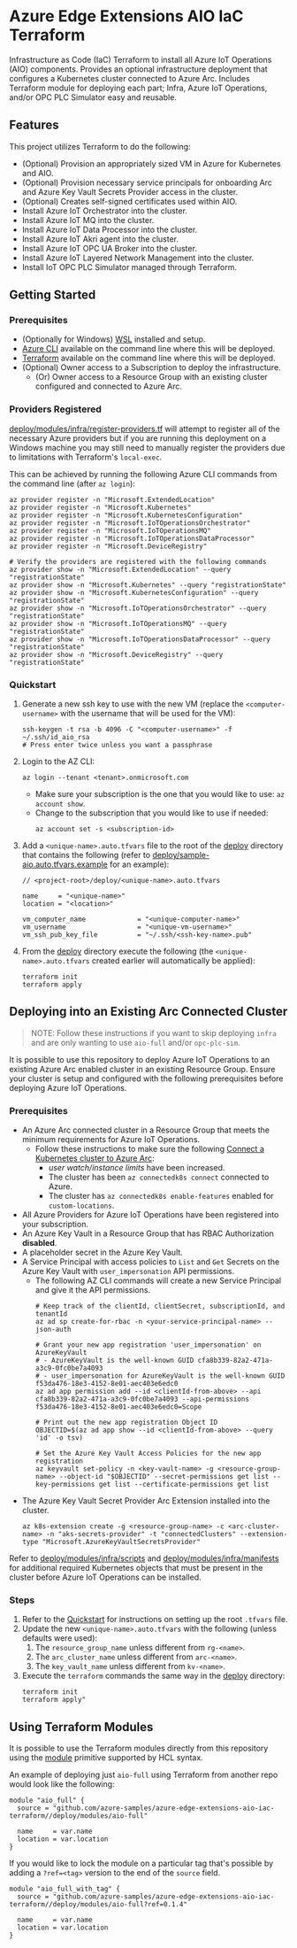 # Azure Edge Extensions AIO IaC Terraform

Infrastructure as Code (IaC) Terraform to install all Azure IoT Operations (AIO) components. Provides an optional infrastructure deployment that configures a Kubernetes cluster connected to Azure Arc. Includes Terraform module for deploying each part; Infra, Azure IoT Operations, and/or OPC PLC Simulator easy and reusable.

## Features

This project utilizes Terraform to do the following:

* (Optional) Provision an appropriately sized VM in Azure for Kubernetes and AIO.
* (Optional) Provision necessary service principals for onboarding Arc and Azure Key Vault Secrets Provider access in the cluster.
* (Optional) Creates self-signed certificates used within AIO.
* Install Azure IoT Orchestrator into the cluster.
* Install Azure IoT MQ into the cluster.
* Install Azure IoT Data Processor into the cluster.
* Install Azure IoT Akri agent into the cluster.
* Install Azure IoT OPC UA Broker into the cluster.
* Install Azure IoT Layered Network Management into the cluster.
* Install IoT OPC PLC Simulator managed through Terraform.

## Getting Started

### Prerequisites

- (Optionally for Windows) [WSL](https://learn.microsoft.com/windows/wsl/install) installed and setup.
- [Azure CLI](https://learn.microsoft.com/cli/azure/install-azure-cli) available on the command line where this will be deployed.
- [Terraform](https://developer.hashicorp.com/terraform/tutorials/aws-get-started/install-cli) available on the command line where this will be deployed.
- (Optional) Owner access to a Subscription to deploy the infrastructure.
  - (Or) Owner access to a Resource Group with an existing cluster configured and connected to Azure Arc. 

### Providers Registered

[deploy/modules/infra/register-providers.tf](deploy/modules/infra/register-providers.tf) will attempt to register all of the necessary Azure providers but if you are running this deployment on a Windows machine you may still need to manually register the providers due to limitations with Terraform's `local-exec`.

This can be achieved by running the following Azure CLI commands from the command line (after `az login`):

```shell
az provider register -n "Microsoft.ExtendedLocation"
az provider register -n "Microsoft.Kubernetes"
az provider register -n "Microsoft.KubernetesConfiguration"
az provider register -n "Microsoft.IoTOperationsOrchestrator"
az provider register -n "Microsoft.IoTOperationsMQ"
az provider register -n "Microsoft.IoTOperationsDataProcessor"
az provider register -n "Microsoft.DeviceRegistry"

# Verify the providers are registered with the following commands
az provider show -n "Microsoft.ExtendedLocation" --query "registrationState"
az provider show -n "Microsoft.Kubernetes" --query "registrationState"
az provider show -n "Microsoft.KubernetesConfiguration" --query "registrationState"
az provider show -n "Microsoft.IoTOperationsOrchestrator" --query "registrationState"
az provider show -n "Microsoft.IoTOperationsMQ" --query "registrationState"
az provider show -n "Microsoft.IoTOperationsDataProcessor" --query "registrationState"
az provider show -n "Microsoft.DeviceRegistry" --query "registrationState"
```

### Quickstart

1. Generate a new ssh key to use with the new VM (replace the `<computer-username>` with the username that will be used for the VM):
    ```shell
    ssh-keygen -t rsa -b 4096 -C "<computer-username>" -f ~/.ssh/id_aio_rsa
    # Press enter twice unless you want a passphrase
    ```
2. Login to the AZ CLI:
    ```shell
    az login --tenant <tenant>.onmicrosoft.com
    ```
   - Make sure your subscription is the one that you would like to use: `az account show`.
   - Change to the subscription that you would like to use if needed:
     ```shell
     az account set -s <subscription-id>
     ```
3. Add a `<unique-name>.auto.tfvars` file to the root of the [deploy](deploy) directory that contains the following (refer to [deploy/sample-aio.auto.tfvars.example](deploy/sample-aio.auto.tfvars.example) for an example):
    ```hcl
    // <project-root>/deploy/<unique-name>.auto.tfvars

    name     = "<unique-name>"
    location = "<location>"

    vm_computer_name             = "<unique-computer-name>"
    vm_username                  = "<unique-vm-username>"
    vm_ssh_pub_key_file          = "~/.ssh/<ssh-key-name>.pub"
    ```
4. From the [deploy](deploy) directory execute the following (the `<unique-name>.auto.tfvars` created earlier will automatically be applied):
   ```shell
   terraform init
   terraform apply
   ```
   
## Deploying into an Existing Arc Connected Cluster

> NOTE: Follow these instructions if you want to skip deploying `infra` and are only wanting to use `aio-full` and/or `opc-plc-sim`.

It is possible to use this repository to deploy Azure IoT Operations to an existing Azure Arc enabled cluster in an existing Resource Group. Ensure your cluster is setup and configured with the following prerequisites before deploying Azure IoT Operations.

### Prerequisites

- An Azure Arc connected cluster in a Resource Group that meets the minimum requirements for Azure IoT Operations.
  - Follow these instructions to make sure the following [Connect a Kubernetes cluster to Azure Arc](https://learn.microsoft.com/azure/iot-operations/get-started/quickstart-deploy?tabs=linux#connect-a-kubernetes-cluster-to-azure-arc):
    - *user watch/instance limits* have been increased.
    - The cluster has been `az connectedk8s connect` connected to Azure.
    - The cluster has `az connectedk8s enable-features` enabled for `custom-locations`.
- All Azure Providers for Azure IoT Operations have been registered into your subscription.
- An Azure Key Vault in a Resource Group that has RBAC Authorization **disabled**.
- A placeholder secret in the Azure Key Vault.
- A Service Principal with access policies to `List` and `Get` Secrets on the Azure Key Vault with `user_impersonation` API permissions.
  - The following AZ CLI commands will create a new Service Principal and give it the API permissions.
    ```shell
    # Keep track of the clientId, clientSecret, subscriptionId, and tenantId
    az ad sp create-for-rbac -n <your-service-principal-name> --json-auth
    
    # Grant your new app registration 'user_impersonation' on AzureKeyVault
    # - AzureKeyVault is the well-known GUID cfa8b339-82a2-471a-a3c9-0fc0be7a4093
    # - user_impersonation for AzureKeyVault is the well-known GUID f53da476-18e3-4152-8e01-aec403e6edc0 
    az ad app permission add --id <clientId-from-above> --api cfa8b339-82a2-471a-a3c9-0fc0be7a4093 --api-permissions f53da476-18e3-4152-8e01-aec403e6edc0=Scope
    
    # Print out the new app registration Object ID
    OBJECTID=$(az ad app show --id <clientId-from-above> --query 'id' -o tsv)
    
    # Set the Azure Key Vault Access Policies for the new app registration
    az keyvault set-policy -n <key-vault-name> -g <resource-group-name> --object-id "$OBJECTID" --secret-permissions get list --key-permissions get list --certificate-permissions get list
    ```
- The Azure Key Vault Secret Provider Arc Extension installed into the cluster.
  ```shell
  az k8s-extension create -g <resource-group-name> -c <arc-cluster-name> -n "aks-secrets-provider" -t "connectedClusters" --extension-type "Microsoft.AzureKeyVaultSecretsProvider"
  ```
  
Refer to [deploy/modules/infra/scripts](./deploy/modules/infra/scripts) and [deploy/modules/infra/manifests](./deploy/modules/infra/manifests) for additional required Kubernetes objects that must be present in the cluster before Azure IoT Operations can be installed.

### Steps

1. Refer to the [Quickstart](#quickstart) for instructions on setting up the root `.tfvars` file.
2. Update the new `<unique-name>.auto.tfvars` with the following (unless defaults were used):
   1. The `resource_group_name` unless different from `rg-<name>`.
   2. The `arc_cluster_name` unless different from `arc-<name>`.
   3. The `key_vault_name` unless different from `kv-<name>`.
3. Execute the `terraform` commands the same way in the [deploy](deploy) directory:
   ```shell
   terraform init
   terraform apply"
   ```

## Using Terraform Modules

It is possible to use the Terraform modules directly from this repository using the [module](https://developer.hashicorp.com/terraform/language/modules/syntax) primitive supported by HCL syntax.

An example of deploying just `aio-full` using Terraform from another repo would look like the following:

```hcl
module "aio_full" {
  source = "github.com/azure-samples/azure-edge-extensions-aio-iac-terraform//deploy/modules/aio-full"

  name     = var.name
  location = var.location
}
```

If you would like to lock the module on a particular tag that's possible by adding a `?ref=<tag>` version to the end of the `source` field.

```hcl
module "aio_full_with_tag" {
  source = "github.com/azure-samples/azure-edge-extensions-aio-iac-terraform//deploy/modules/aio-full?ref=0.1.4"

  name     = var.name
  location = var.location
}
```